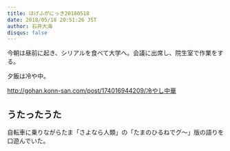 ```yaml
---
title: ほげふがにっき20180518
date: 2018/05/18 20:51:26 JST
author: 石井大海
disqus: false
---
```


今朝は昼前に起き、シリアルを食べて大学へ。会議に出席し、院生室で作業をする。

夕飯は冷や中。

<div class="tumblr-post" data-href="https://embed.tumblr.com/embed/post/NvJbxbG4ja_bU6ZaCP5BrA/174016944209" data-did="eca521755bd52736dffc8d7697ca46e3502e9190"><a href="http://gohan.konn-san.com/post/174016944209/冷やし中華">http://gohan.konn-san.com/post/174016944209/冷やし中華</a></div>  <script async src="https://assets.tumblr.com/post.js"></script>

## うたったうた
自転車に乗りながらたま「さよなら人類」の「たまのひるねでグ〜」版の語りを口遊んでいた。
